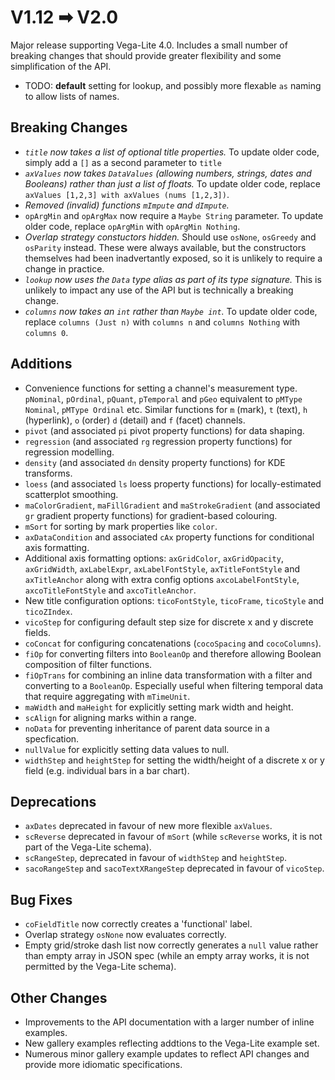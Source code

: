 # V1.12 ➡ V2.0

Major release supporting Vega-Lite 4.0. Includes a small number of breaking changes that should provide greater flexibility and some simplification of the API.

- TODO: **default** setting for lookup, and possibly more flexable `as` naming to allow lists of names.

## Breaking Changes

- _`title` now takes a list of optional title properties._
  To update older code, simply add a `[]` as a second parameter to `title`
- _`axValues` now takes `DataValues` (allowing numbers, strings, dates and Booleans) rather than just a list of floats._
  To update older code, replace `axValues [1,2,3] with axValues (nums [1,2,3])`.
- _Removed (invalid) functions `mImpute` and `dImpute`._
- `opArgMin` and `opArgMax` now require a `Maybe String` parameter.
  To update older code, replace `opArgMin` with `opArgMin Nothing`.
- _Overlap strategy constuctors hidden._
  Should use `osNone`, `osGreedy` and `osParity` instead. These were always available, but the constructors themselves had been inadvertantly exposed, so it is unlikely to require a change in practice.
- _`lookup` now uses the `Data` type alias as part of its type signature._
  This is unlikely to impact any use of the API but is technically a breaking change.
- _`columns` now takes an `int` rather than `Maybe int`._
  To update older code, replace `columns (Just n)` with `columns n` and `columns Nothing` with `columns 0`.

## Additions

- Convenience functions for setting a channel's measurement type. `pNominal`, `pOrdinal`, `pQuant`, `pTemporal` and `pGeo` equivalent to `pMType Nominal`, `pMType Ordinal` etc. Similar functions for `m` (mark), `t` (text), `h` (hyperlink), `o` (order) `d` (detail) and `f` (facet) channels.
- `pivot` (and associated `pi` pivot property functions) for data shaping.
- `regression` (and associated `rg` regression property functions) for regression modelling.
- `density` (and associated `dn` density property functions) for KDE transforms.
- `loess` (and associated `ls` loess property functions) for locally-estimated scatterplot smoothing.
- `maColorGradient`, `maFillGradient` and `maStrokeGradient` (and associated `gr` gradient property functions) for gradient-based colouring.
- `mSort` for sorting by mark properties like `color`.
- `axDataCondition` and associated `cAx` property functions for conditional axis formatting.
- Additional axis formatting options: `axGridColor`, `axGridOpacity`, `axGridWidth`, `axLabelExpr`, `axLabelFontStyle`, `axTitleFontStyle` and `axTitleAnchor` along with extra config options `axcoLabelFontStyle`, `axcoTitleFontStyle` and `axcoTitleAnchor`.
- New title configuration options: `ticoFontStyle`, `ticoFrame`, `ticoStyle` and `ticoZIndex`.
- `vicoStep` for configuring default step size for discrete x and y discrete fields.
- `coConcat` for configuring concatenations (`cocoSpacing` and `cocoColumns`).
- `fiOp` for converting filters into `BooleanOp` and therefore allowing Boolean composition of filter functions.
- `fiOpTrans` for combining an inline data transformation with a filter and converting to a `BooleanOp`. Especially useful when filtering temporal data that require aggregating with `mTimeUnit`.
- `maWidth` and `maHeight` for explicitly setting mark width and height.
- `scAlign` for aligning marks within a range.
- `noData` for preventing inheritance of parent data source in a specfication.
- `nullValue` for explicitly setting data values to null.
- `widthStep` and `heightStep` for setting the width/height of a discrete x or y field (e.g. individual bars in a bar chart).

## Deprecations

- `axDates` deprecated in favour of new more flexible `axValues`.
- `scReverse` deprecated in favour of `mSort` (while `scReverse` works, it is not part of the Vega-Lite schema).
- `scRangeStep`, deprecated in favour of `widthStep` and `heightStep`.
- `sacoRangeStep` and `sacoTextXRangeStep` deprecated in favour of `vicoStep`.

## Bug Fixes

- `coFieldTitle` now correctly creates a 'functional' label.
- Overlap strategy `osNone` now evaluates correctly.
- Empty grid/stroke dash list now correctly generates a `null` value rather than empty array in JSON spec (while an empty array works, it is not permitted by the Vega-Lite schema).

## Other Changes

- Improvements to the API documentation with a larger number of inline examples.
- New gallery examples reflecting addtions to the Vega-Lite example set.
- Numerous minor gallery example updates to reflect API changes and provide more idiomatic specifications.

